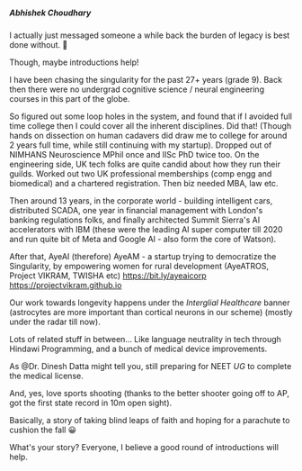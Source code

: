 ##### Abhishek Choudhary
I actually just messaged someone a while back the burden of legacy is best done without. 🙂

Though, maybe introductions help! 

I have been chasing the singularity for the past 27+ years (grade 9). Back then there were no undergrad cognitive science / neural engineering courses in this part of the globe. 

So figured out some loop holes in the system, and found that if I avoided full time college then I could cover all the inherent disciplines. Did that! (Though hands on dissection on human cadavers did draw me to college for around 2 years full time, while still continuing with my startup). Dropped out of NIMHANS Neuroscience MPhil once and IISc PhD twice too. On the engineering side, UK tech folks are quite candid about how they run their guilds. Worked out two UK professional memberships (comp engg and biomedical) and a chartered registration. Then biz needed MBA, law etc. 

Then around 13 years, in the corporate world - building intelligent cars, distributed SCADA, one year in financial management with London's banking regulations folks, and finally architected Summit Sierra's AI accelerators with IBM (these were the leading AI super computer till 2020 and run quite bit of Meta and Google AI - also form the core of Watson).

After that, AyeAI (therefore) AyeAM - a startup trying to democratize the Singularity, by empowering women for rural development (AyeATROS, Project VIKRAM, TWISHA etc) https://bit.ly/ayeaicorp
https://projectvikram.github.io

Our work towards longevity happens under the *Interglial Healthcare* banner (astrocytes are more important than cortical neurons in our scheme) (mostly under the radar till now). 

Lots of related stuff in between... Like language neutrality in tech through Hindawi Programming, and a bunch of medical device improvements. 

As @⁨Dr. Dinesh Datta⁩ might tell you, still preparing for NEET *UG* to complete the medical license.

And, yes, love sports shooting (thanks to the better shooter going off to AP, got the first state record in 10m open sight). 

Basically, a story of taking blind leaps of faith and hoping for a parachute to cushion the fall 😀

What's your story? Everyone, I believe a good round of introductions will help. 

